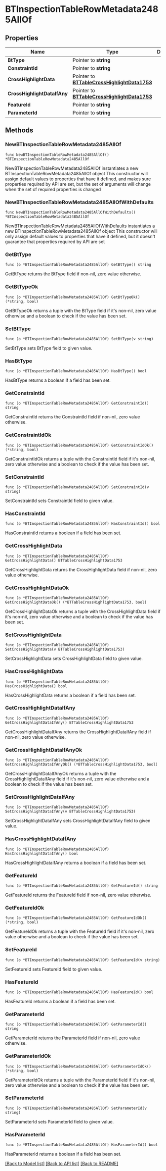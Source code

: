 # BTInspectionTableRowMetadata2485AllOf

## Properties

Name | Type | Description | Notes
------------ | ------------- | ------------- | -------------
**BtType** | Pointer to **string** |  | [optional] 
**ConstraintId** | Pointer to **string** |  | [optional] 
**CrossHighlightData** | Pointer to [**BTTableCrossHighlightData1753**](BTTableCrossHighlightData1753.md) |  | [optional] 
**CrossHighlightDataIfAny** | Pointer to [**BTTableCrossHighlightData1753**](BTTableCrossHighlightData1753.md) |  | [optional] 
**FeatureId** | Pointer to **string** |  | [optional] 
**ParameterId** | Pointer to **string** |  | [optional] 

## Methods

### NewBTInspectionTableRowMetadata2485AllOf

`func NewBTInspectionTableRowMetadata2485AllOf() *BTInspectionTableRowMetadata2485AllOf`

NewBTInspectionTableRowMetadata2485AllOf instantiates a new BTInspectionTableRowMetadata2485AllOf object
This constructor will assign default values to properties that have it defined,
and makes sure properties required by API are set, but the set of arguments
will change when the set of required properties is changed

### NewBTInspectionTableRowMetadata2485AllOfWithDefaults

`func NewBTInspectionTableRowMetadata2485AllOfWithDefaults() *BTInspectionTableRowMetadata2485AllOf`

NewBTInspectionTableRowMetadata2485AllOfWithDefaults instantiates a new BTInspectionTableRowMetadata2485AllOf object
This constructor will only assign default values to properties that have it defined,
but it doesn't guarantee that properties required by API are set

### GetBtType

`func (o *BTInspectionTableRowMetadata2485AllOf) GetBtType() string`

GetBtType returns the BtType field if non-nil, zero value otherwise.

### GetBtTypeOk

`func (o *BTInspectionTableRowMetadata2485AllOf) GetBtTypeOk() (*string, bool)`

GetBtTypeOk returns a tuple with the BtType field if it's non-nil, zero value otherwise
and a boolean to check if the value has been set.

### SetBtType

`func (o *BTInspectionTableRowMetadata2485AllOf) SetBtType(v string)`

SetBtType sets BtType field to given value.

### HasBtType

`func (o *BTInspectionTableRowMetadata2485AllOf) HasBtType() bool`

HasBtType returns a boolean if a field has been set.

### GetConstraintId

`func (o *BTInspectionTableRowMetadata2485AllOf) GetConstraintId() string`

GetConstraintId returns the ConstraintId field if non-nil, zero value otherwise.

### GetConstraintIdOk

`func (o *BTInspectionTableRowMetadata2485AllOf) GetConstraintIdOk() (*string, bool)`

GetConstraintIdOk returns a tuple with the ConstraintId field if it's non-nil, zero value otherwise
and a boolean to check if the value has been set.

### SetConstraintId

`func (o *BTInspectionTableRowMetadata2485AllOf) SetConstraintId(v string)`

SetConstraintId sets ConstraintId field to given value.

### HasConstraintId

`func (o *BTInspectionTableRowMetadata2485AllOf) HasConstraintId() bool`

HasConstraintId returns a boolean if a field has been set.

### GetCrossHighlightData

`func (o *BTInspectionTableRowMetadata2485AllOf) GetCrossHighlightData() BTTableCrossHighlightData1753`

GetCrossHighlightData returns the CrossHighlightData field if non-nil, zero value otherwise.

### GetCrossHighlightDataOk

`func (o *BTInspectionTableRowMetadata2485AllOf) GetCrossHighlightDataOk() (*BTTableCrossHighlightData1753, bool)`

GetCrossHighlightDataOk returns a tuple with the CrossHighlightData field if it's non-nil, zero value otherwise
and a boolean to check if the value has been set.

### SetCrossHighlightData

`func (o *BTInspectionTableRowMetadata2485AllOf) SetCrossHighlightData(v BTTableCrossHighlightData1753)`

SetCrossHighlightData sets CrossHighlightData field to given value.

### HasCrossHighlightData

`func (o *BTInspectionTableRowMetadata2485AllOf) HasCrossHighlightData() bool`

HasCrossHighlightData returns a boolean if a field has been set.

### GetCrossHighlightDataIfAny

`func (o *BTInspectionTableRowMetadata2485AllOf) GetCrossHighlightDataIfAny() BTTableCrossHighlightData1753`

GetCrossHighlightDataIfAny returns the CrossHighlightDataIfAny field if non-nil, zero value otherwise.

### GetCrossHighlightDataIfAnyOk

`func (o *BTInspectionTableRowMetadata2485AllOf) GetCrossHighlightDataIfAnyOk() (*BTTableCrossHighlightData1753, bool)`

GetCrossHighlightDataIfAnyOk returns a tuple with the CrossHighlightDataIfAny field if it's non-nil, zero value otherwise
and a boolean to check if the value has been set.

### SetCrossHighlightDataIfAny

`func (o *BTInspectionTableRowMetadata2485AllOf) SetCrossHighlightDataIfAny(v BTTableCrossHighlightData1753)`

SetCrossHighlightDataIfAny sets CrossHighlightDataIfAny field to given value.

### HasCrossHighlightDataIfAny

`func (o *BTInspectionTableRowMetadata2485AllOf) HasCrossHighlightDataIfAny() bool`

HasCrossHighlightDataIfAny returns a boolean if a field has been set.

### GetFeatureId

`func (o *BTInspectionTableRowMetadata2485AllOf) GetFeatureId() string`

GetFeatureId returns the FeatureId field if non-nil, zero value otherwise.

### GetFeatureIdOk

`func (o *BTInspectionTableRowMetadata2485AllOf) GetFeatureIdOk() (*string, bool)`

GetFeatureIdOk returns a tuple with the FeatureId field if it's non-nil, zero value otherwise
and a boolean to check if the value has been set.

### SetFeatureId

`func (o *BTInspectionTableRowMetadata2485AllOf) SetFeatureId(v string)`

SetFeatureId sets FeatureId field to given value.

### HasFeatureId

`func (o *BTInspectionTableRowMetadata2485AllOf) HasFeatureId() bool`

HasFeatureId returns a boolean if a field has been set.

### GetParameterId

`func (o *BTInspectionTableRowMetadata2485AllOf) GetParameterId() string`

GetParameterId returns the ParameterId field if non-nil, zero value otherwise.

### GetParameterIdOk

`func (o *BTInspectionTableRowMetadata2485AllOf) GetParameterIdOk() (*string, bool)`

GetParameterIdOk returns a tuple with the ParameterId field if it's non-nil, zero value otherwise
and a boolean to check if the value has been set.

### SetParameterId

`func (o *BTInspectionTableRowMetadata2485AllOf) SetParameterId(v string)`

SetParameterId sets ParameterId field to given value.

### HasParameterId

`func (o *BTInspectionTableRowMetadata2485AllOf) HasParameterId() bool`

HasParameterId returns a boolean if a field has been set.


[[Back to Model list]](../README.md#documentation-for-models) [[Back to API list]](../README.md#documentation-for-api-endpoints) [[Back to README]](../README.md)


